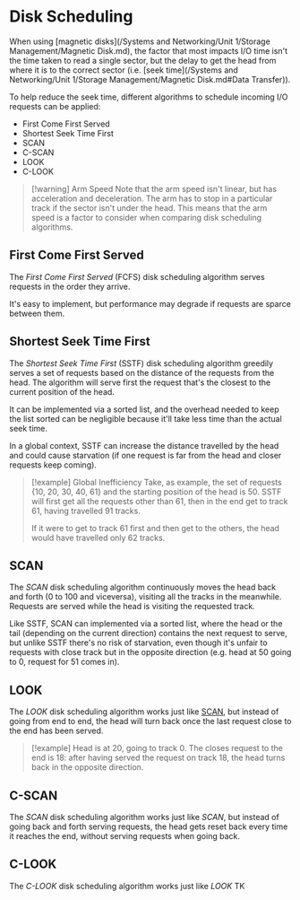 # Disk Scheduling

When using [magnetic disks](/Systems and Networking/Unit 1/Storage Management/Magnetic Disk.md), the factor that most impacts I/O time isn't the time taken to read a single sector, but the delay to get the head from where it is to the correct sector (i.e. [seek time](/Systems and Networking/Unit 1/Storage Management/Magnetic Disk.md#Data Transfer)).

To help reduce the seek time, different algorithms to schedule incoming I/O requests can be applied:

- First Come First Served
- Shortest Seek Time First
- SCAN
- C-SCAN
- LOOK
- C-LOOK

> [!warning] Arm Speed
> Note that the arm speed isn't linear, but has acceleration and deceleration. The arm has to stop in a particular track if the sector isn't under the head. This means that the arm speed is a factor to consider when comparing disk scheduling algorithms.

## First Come First Served

The *First Come First Served* (FCFS) disk scheduling algorithm serves requests in the order they arrive.

It's easy to implement, but performance may degrade if requests are sparce between them.

## Shortest Seek Time First

The *Shortest Seek Time First* (SSTF) disk scheduling algorithm greedily serves a set of requests based on the distance of the requests from the head. The algorithm will serve first the request that's the closest to the current position of the head.

It can be implemented via a sorted list, and the overhead needed to keep the list sorted can be negligible because it'll take less time than the actual seek time.

In a global context, SSTF can increase the distance travelled by the head and could cause starvation (if one request is far from the head and closer requests keep coming).

> [!example] Global Inefficiency
> Take, as example, the set of requests {10, 20, 30, 40, 61} and the starting position of the head is 50. SSTF will first get all the requests other than 61, then in the end get to track 61, having travelled 91 tracks.
> 
> If it were to get to track 61 first and then get to the others, the head would have travelled only 62 tracks.

## SCAN

The *SCAN* disk scheduling algorithm continuously moves the head back and forth (0 to 100 and viceversa), visiting all the tracks in the meanwhile. Requests are served while the head is visiting the requested track.

Like SSTF, SCAN can implemented via a sorted list, where the head or the tail (depending on the current direction) contains the next request to serve, but unlike SSTF there's no risk of starvation, even though it's unfair to requests with close track but in the opposite direction (e.g. head at 50 going to 0, request for 51 comes in).

## LOOK

The *LOOK* disk scheduling algorithm works just like [SCAN](#SCAN), but instead of going from end to end, the head will turn back once the last request close to the end has been served.

> [!example]
> Head is at 20, going to track 0. The closes request to the end is 18: after having served the request on track 18, the head turns back in the opposite direction.

## C-SCAN

The *SCAN* disk scheduling algorithm works just like *SCAN*, but instead of going back and forth serving requests, the head gets reset back every time it reaches the end, without serving requests when going back.

## C-LOOK

The *C-LOOK* disk scheduling algorithm works just like *LOOK* TK
